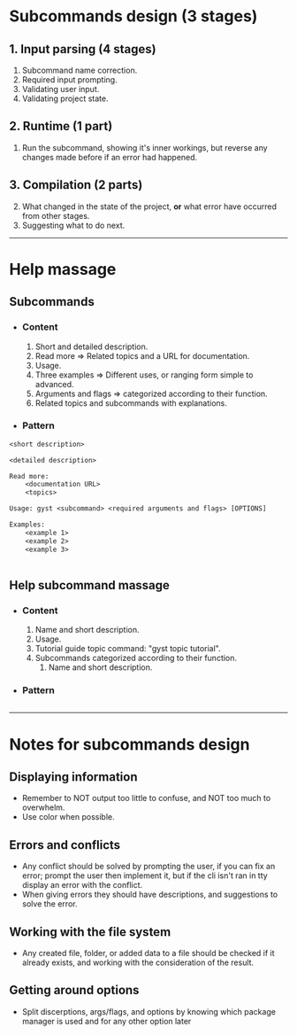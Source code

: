 # Subcommands design (3 stages)
## 1. Input parsing (4 stages)
1. Subcommand name correction.
2. Required input prompting.
3. Validating user input.
4. Validating project state.
## 2. Runtime (1 part) 
1. Run the subcommand, showing it's inner workings, but reverse any changes made before if an error had happened.
## 3. Compilation (2 parts)
2. What changed in the state of the project, **or** what error have occurred from other stages.  
3. Suggesting what to do next. 
---
# Help massage
## Subcommands
- ### Content
	1. Short and detailed description.
	2. Read more => Related topics and a URL for documentation.
	3. Usage.
	4. Three examples => Different uses, or ranging form simple to advanced.
	5. Arguments and flags => categorized according to their function.
	6. Related topics and subcommands with explanations.
- ### Pattern
```txt
<short description>

<detailed description>

Read more: 
	<documentation URL>
	<topics>

Usage: gyst <subcommand> <required arguments and flags> [OPTIONS]

Examples:
	<example 1>
	<example 2>
	<example 3>
	
```
## Help subcommand massage
- ### Content
	1. Name and short description.
	2. Usage.
	3. Tutorial guide topic command: "gyst topic tutorial". 
	4. Subcommands categorized according to their function.
		1. Name and short description. 
- ### Pattern
```txt

```
---
# Notes for subcommands design
## Displaying information 
- Remember to NOT output too little to confuse, and NOT too much to overwhelm.
- Use color when possible.
## Errors and conflicts
- Any conflict should be solved by prompting the user, if you can fix an error; prompt the user then implement it, but if the cli isn't ran in tty display an error with the conflict.
- When giving errors they should have descriptions, and suggestions to solve the error.
## Working with the file system
- Any created file, folder, or added data to a file should be checked if it already exists, and working with the consideration of the result.     
## Getting around options 
- Split discerptions, args/flags, and options by knowing which package manager is used and for any other option later
